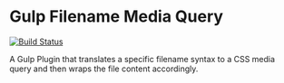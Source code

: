 # Gulp Filename Media Query

[![Build Status](https://travis-ci.org/Taig/Gulp-Filename-Media-Query.svg?branch=master)](https://travis-ci.org/Taig/Gulp-Filename-Media-Query)

A Gulp Plugin that translates a specific filename syntax to a CSS media query and then wraps the file content accordingly.
